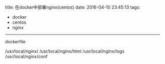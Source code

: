 title: 在docker中部署nginx(centos)
date: 2016-04-10 23:45:13
tags:
- docker
- centos
- nginx

---

dockerfile

/usr/local/nginx/
/usr/local/nginx/html
/usr/local/nginx/logs
/usr/local/nginx/conf


